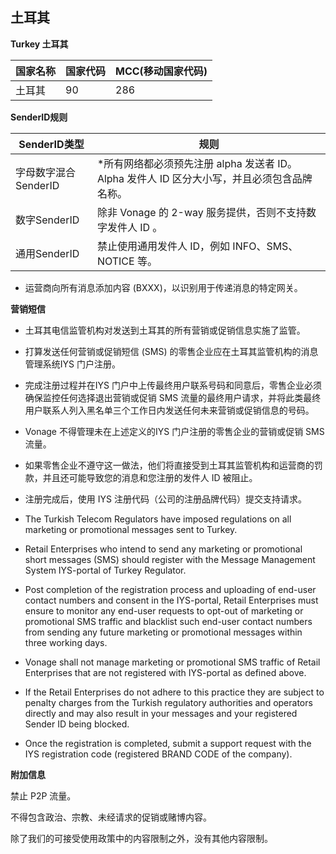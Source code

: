 ## 土耳其

__Turkey  土耳其__

| 国家名称 | 国家代码 | MCC(移动国家代码) |
|------|------|-------------|
| 土耳其  | 90   | 286         |

__SenderID规则__

| SenderID类型     | 规则                                                        |
|----------------|-----------------------------------------------------------|
| 字母数字混合SenderID | *所有网络都必须预先注册 alpha 发送者 ID。 Alpha 发件人 ID 区分大小写，并且必须包含品牌名称。 |
| 数字SenderID     | 除非 Vonage 的 2-way 服务提供，否则不支持数字发件人 ID 。                    |
| 通用SenderID     | 禁止使用通用发件人 ID，例如 INFO、SMS、NOTICE 等。                        |

* 运营商向所有消息添加内容 (BXXX)，以识别用于传递消息的特定网关。

__营销短信__

* 土耳其电信监管机构对发送到土耳其的所有营销或促销信息实施了监管。  
* 打算发送任何营销或促销短信 (SMS) 的零售企业应在土耳其监管机构的消息管理系统IYS 门户注册。  
* 完成注册过程并在IYS 门户中上传最终用户联系号码和同意后，零售企业必须确保监控任何选择退出营销或促销 SMS 流量的最终用户请求，并将此类最终用户联系人列入黑名单三个工作日内发送任何未来营销或促销信息的号码。
* Vonage 不得管理未在上述定义的IYS 门户注册的零售企业的营销或促销 SMS 流量。  
* 如果零售企业不遵守这一做法，他们将直接受到土耳其监管机构和运营商的罚款，并且还可能导致您的消息和您注册的发件人 ID 被阻止。
* 注册完成后，使用 IYS 注册代码（公司的注册品牌代码）提交支持请求。

* The Turkish Telecom Regulators have imposed regulations on all marketing or promotional messages sent to Turkey.
* Retail Enterprises who intend to send any marketing or promotional short messages (SMS) should register with the Message Management System IYS-portal of Turkey Regulator.
* Post completion of the registration process and uploading of end-user contact numbers and consent in the IYS-portal, Retail Enterprises must ensure to monitor any end-user requests to opt-out of marketing or promotional SMS traffic and blacklist such end-user contact numbers from sending any future marketing or promotional messages within three working days.
* Vonage shall not manage marketing or promotional SMS traffic of Retail Enterprises that are not registered with IYS-portal as defined above.
* If the Retail Enterprises do not adhere to this practice they are subject to penalty charges from the Turkish regulatory authorities and operators directly and may also result in your messages and your registered Sender ID being blocked.
* Once the registration is completed, submit a support request with the IYS registration code (registered BRAND CODE of the company).

__附加信息__

禁止 P2P 流量。

不得包含政治、宗教、未经请求的促销或赌博内容。

除了我们的可接受使用政策中的内容限制之外，没有其他内容限制。
